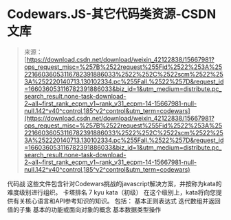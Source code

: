 <!--yml
category: codewars
date: 2022-08-13 11:31:38
-->

# Codewars.JS-其它代码类资源-CSDN文库

> 来源：[https://download.csdn.net/download/weixin_42122838/15667981?ops_request_misc=%257B%2522request%255Fid%2522%253A%2522166036053116782391886033%2522%252C%2522scm%2522%253A%252220140713.130102334.pc%255Fall.%2522%257D&request_id=166036053116782391886033&biz_id=1&utm_medium=distribute.pc_search_result.none-task-download-2~all~first_rank_ecpm_v1~rank_v31_ecpm-14-15667981-null-null.142^v40^control,185^v2^control&utm_term=codewars](https://download.csdn.net/download/weixin_42122838/15667981?ops_request_misc=%257B%2522request%255Fid%2522%253A%2522166036053116782391886033%2522%252C%2522scm%2522%253A%252220140713.130102334.pc%255Fall.%2522%257D&request_id=166036053116782391886033&biz_id=1&utm_medium=distribute.pc_search_result.none-task-download-2~all~first_rank_ecpm_v1~rank_v31_ecpm-14-15667981-null-null.142^v40^control,185^v2^control&utm_term=codewars)

代码战 这些文件包含针对Codewars挑战的javascript解决方案，并按称为kata的难度级别进行组织。 卡塔排名 7 kyu kata（初级） 在这个级别上，kata将向您提供有关核心语言和API参考知识的知识。 包括： 基本正则表达式 迭代数组并返回值的子集 基本的功能或面向对象的概念 基本数据类型操作